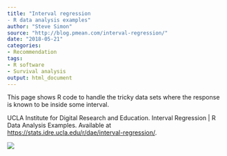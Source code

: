 ```yaml
---
title: "Interval regression
- R data analysis examples"
author: "Steve Simon"
source: "http://blog.pmean.com/interval-regression/"
date: "2018-05-21"
categories:
- Recommendation
tags:
- R software
- Survival analysis
output: html_document
---
```


This page shows R code to handle the tricky data sets where the response
is known to be inside some interval.

<!---More--->

UCLA Institute for Digital Research and Education. Interval Regression
| R Data Analysis Examples. Available at
<https://stats.idre.ucla.edu/r/dae/interval-regression/>.

![](http://www.pmean.com/new-images/18/interval-regression01.png)




